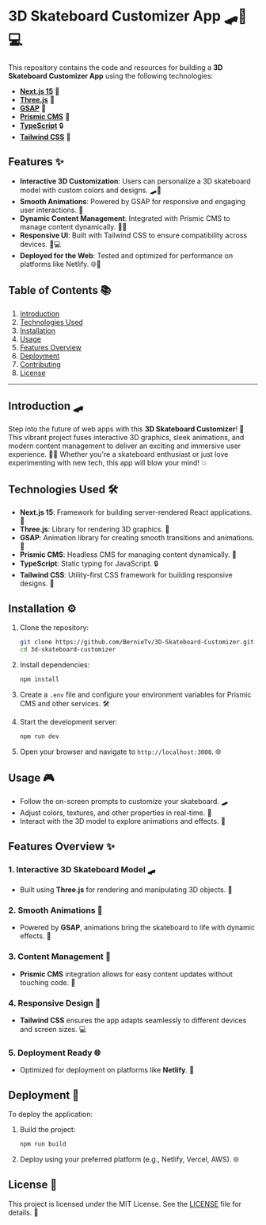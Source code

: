 # 3D Skateboard Customizer App 🛹🎨💻

This repository contains the code and resources for building a **3D Skateboard Customizer App** using the following technologies:

- **[Next.js 15](https://nextjs.org/)** 🚀
- **[Three.js](https://threejs.org/)** 🌌
- **[GSAP](https://greensock.com/gsap/)** 🎥
- **[Prismic CMS](https://prismic.io/)** 📝
- **[TypeScript](https://www.typescriptlang.org/)** 🔒
- **[Tailwind CSS](https://tailwindcss.com/)** 🎨

## Features ✨

- **Interactive 3D Customization**: Users can personalize a 3D skateboard model with custom colors and designs. 🛹🎨
- **Smooth Animations**: Powered by GSAP for responsive and engaging user interactions. 💃
- **Dynamic Content Management**: Integrated with Prismic CMS to manage content dynamically. 📝🔄
- **Responsive UI**: Built with Tailwind CSS to ensure compatibility across devices. 📱💻
- **Deployed for the Web**: Tested and optimized for performance on platforms like Netlify. 🌐🚀

## Table of Contents 📚

1. [Introduction](#introduction)
2. [Technologies Used](#technologies-used)
3. [Installation](#installation)
4. [Usage](#usage)
5. [Features Overview](#features-overview)
6. [Deployment](#deployment)
7. [Contributing](#contributing)
8. [License](#license)

---

## Introduction 🛹

Step into the future of web apps with this **3D Skateboard Customizer**! 🚀 This vibrant project fuses interactive 3D graphics, sleek animations, and modern content management to deliver an exciting and immersive user experience. 🌌✨ Whether you're a skateboard enthusiast or just love experimenting with new tech, this app will blow your mind! 💥

## Technologies Used 🛠️

- **Next.js 15**: Framework for building server-rendered React applications. 🚀
- **Three.js**: Library for rendering 3D graphics. 🌌
- **GSAP**: Animation library for creating smooth transitions and animations. 🎥
- **Prismic CMS**: Headless CMS for managing content dynamically. 📝
- **TypeScript**: Static typing for JavaScript. 🔒
- **Tailwind CSS**: Utility-first CSS framework for building responsive designs. 🎨

## Installation ⚙️

1. Clone the repository:

   ```bash
   git clone https://github.com/BernieTv/3D-Skateboard-Customizer.git
   cd 3d-skateboard-customizer
   ```

2. Install dependencies:

   ```bash
   npm install
   ```

3. Create a `.env` file and configure your environment variables for Prismic CMS and other services. 🛠️

4. Start the development server:

   ```bash
   npm run dev
   ```

5. Open your browser and navigate to `http://localhost:3000`. 🌐

## Usage 🎮

- Follow the on-screen prompts to customize your skateboard. 🛹
- Adjust colors, textures, and other properties in real-time. 🎨
- Interact with the 3D model to explore animations and effects. 🌌

## Features Overview ✨

### 1. Interactive 3D Skateboard Model 🛹

- Built using **Three.js** for rendering and manipulating 3D objects. 🌌

### 2. Smooth Animations 🎥

- Powered by **GSAP**, animations bring the skateboard to life with dynamic effects. 💃

### 3. Content Management 📝

- **Prismic CMS** integration allows for easy content updates without touching code. 🔄

### 4. Responsive Design 📱

- **Tailwind CSS** ensures the app adapts seamlessly to different devices and screen sizes. 💻

### 5. Deployment Ready 🌐

- Optimized for deployment on platforms like **Netlify**. 🚀

## Deployment 🚀

To deploy the application:

1. Build the project:

   ```bash
   npm run build
   ```

2. Deploy using your preferred platform (e.g., Netlify, Vercel, AWS). 🌐

## License 📜

This project is licensed under the MIT License. See the [LICENSE](LICENSE) file for details. 📝
